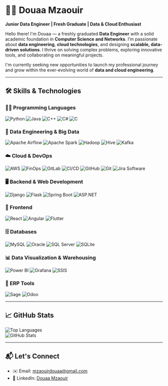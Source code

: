 # 👩‍💻 Douaa Mzaouir

**Junior Data Engineer | Fresh Graduate | Data & Cloud Enthusiast**

Hello there! I'm Douaa — a freshly graduated **Data Engineer** with a solid academic foundation in **Computer Science and Networks**. I’m passionate about **data engineering**, **cloud technologies**, and designing **scalable, data-driven solutions**. I thrive on solving complex problems, exploring innovative tools, and collaborating on meaningful projects.

I'm currently seeking new opportunities to launch my professional journey and grow within the ever-evolving world of **data and cloud engineering**.

---

## 🛠️ Skills & Technologies

### 🧑‍💻 Programming Languages
![Python](https://img.shields.io/badge/-Python-3776AB?style=flat-square&logo=python&logoColor=white)
![Java](https://img.shields.io/badge/-Java-007396?style=flat-square&logo=java&logoColor=white)
![C++](https://img.shields.io/badge/-C++-00599C?style=flat-square&logo=c%2B%2B&logoColor=white)
![C#](https://img.shields.io/badge/-C%23-239120?style=flat-square&logo=c-sharp&logoColor=white)
![C](https://img.shields.io/badge/-C-A8B9CC?style=flat-square&logo=c&logoColor=white)

### 🧬 Data Engineering & Big Data
![Apache Airflow](https://img.shields.io/badge/-Airflow-017CEE?style=flat-square&logo=apache-airflow&logoColor=white)
![Apache Spark](https://img.shields.io/badge/-Spark-E25A1C?style=flat-square&logo=apachespark&logoColor=white)
![Hadoop](https://img.shields.io/badge/-Hadoop-66CCFF?style=flat-square&logo=apache-hadoop&logoColor=white)
![Hive](https://img.shields.io/badge/-Hive-FDEE21?style=flat-square&logo=apache-hive&logoColor=black)
![Kafka](https://img.shields.io/badge/-Kafka-231F20?style=flat-square&logo=apache-kafka&logoColor=white)

### ☁️ Cloud & DevOps
![AWS](https://img.shields.io/badge/-AWS-232F3E?style=flat-square&logo=amazon-aws&logoColor=white)
![FinOps](https://img.shields.io/badge/-FinOps-007ACC?style=flat-square&logo=microsoft-azure&logoColor=white)
![GitLab](https://img.shields.io/badge/-GitLab-FC6D26?style=flat-square&logo=gitlab&logoColor=white)
![CI/CD](https://img.shields.io/badge/-CI/CD-0A0A0A?style=flat-square&logo=githubactions&logoColor=white)
![GitHub](https://img.shields.io/badge/-GitHub-181717?style=flat-square&logo=github&logoColor=white)
![Git](https://img.shields.io/badge/-Git-F05032?style=flat-square&logo=git&logoColor=white)
![Jira Software](https://img.shields.io/badge/-Jira%20Software-0052CC?style=flat-square&logo=jira&logoColor=white)

### 🖥️ Backend & Web Development
![Django](https://img.shields.io/badge/-Django-092E20?style=flat-square&logo=django&logoColor=white)
![Flask](https://img.shields.io/badge/-Flask-000000?style=flat-square&logo=flask&logoColor=white)
![Spring Boot](https://img.shields.io/badge/-Spring%20Boot-6DB33F?style=flat-square&logo=spring-boot&logoColor=white)
![ASP.NET](https://img.shields.io/badge/-ASP.NET-512BD4?style=flat-square&logo=dotnet&logoColor=white)

### 🎨 Frontend
![React](https://img.shields.io/badge/-React-61DAFB?style=flat-square&logo=react&logoColor=white)
![Angular](https://img.shields.io/badge/-Angular-DD0031?style=flat-square&logo=angular&logoColor=white)
![Flutter](https://img.shields.io/badge/-Flutter-02569B?style=flat-square&logo=flutter&logoColor=white)

### 🗄️ Databases
![MySQL](https://img.shields.io/badge/-MySQL-4479A1?style=flat-square&logo=mysql&logoColor=white)
![Oracle](https://img.shields.io/badge/-Oracle-F80000?style=flat-square&logo=oracle&logoColor=white)
![SQL Server](https://img.shields.io/badge/-SQL%20Server-CC2927?style=flat-square&logo=microsoft-sql-server&logoColor=white)
![SQLite](https://img.shields.io/badge/-SQLite-003B57?style=flat-square&logo=sqlite&logoColor=white)

### 📊 Data Visualization & Warehousing
![Power BI](https://img.shields.io/badge/-Power%20BI-F2C811?style=flat-square&logo=power-bi&logoColor=black)
![Grafana](https://img.shields.io/badge/-Grafana-F46800?style=flat-square&logo=grafana&logoColor=white)
![SSIS](https://img.shields.io/badge/-SSIS-512BD4?style=flat-square&logo=windows&logoColor=white)

### 🧾 ERP Tools
![Sage](https://img.shields.io/badge/-Sage-00DC82?style=flat-square&logo=sage&logoColor=white)
![Odoo](https://img.shields.io/badge/-Odoo-583672?style=flat-square&logo=odoo&logoColor=white)

---

## 📈 GitHub Stats

![Top Languages](https://github-readme-stats.vercel.app/api/top-langs/?username=douaamz0&layout=compact&theme=radical)  
![GitHub Stats](https://github-readme-stats.vercel.app/api?username=douaamz0&show_icons=true&theme=radical)

---

## 📬 Let's Connect

- ✉️ Email: [mzaouirdouaa@gmail.com](mailto:mzaouirdouaa@gmail.com)  
- 💼 LinkedIn: [Douaa Mzaouir](https://www.linkedin.com/in/douaa-mzaouir)
